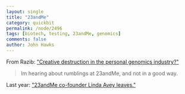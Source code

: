 ```yaml
---
layout: single 
title: "23andMe" 
category: quickbit
permalink: /node/2496
tags: [biotech, testing, 23andMe, genomics] 
comments: false 
author: John Hawks 
---
```


From Razib: <a href="http://www.gnxp.com/wp/genomics/creative-destruction-in-the-personal-genomics-industry">"Creative destruction in the personal genomics industry?"</a>

<blockquote>Im hearing about rumblings at 23andMe, and not in a good way.</blockquote>

Last year: <a href="http://johnhawks.net/node/2197">"23andMe co-founder Linda Avey leaves."</a>


